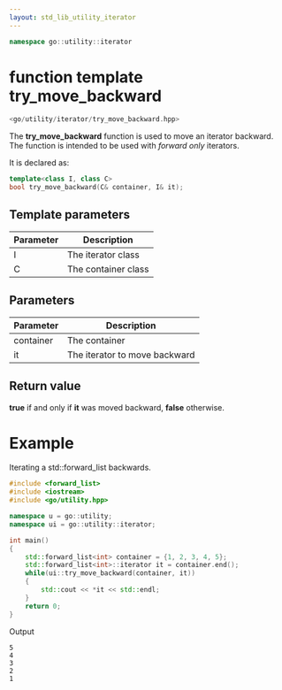 ```yaml
---
layout: std_lib_utility_iterator
---
```


```c++
namespace go::utility::iterator
```

# function template try_move_backward

```c++
<go/utility/iterator/try_move_backward.hpp>
```

The **try_move_backward** function is used to move an iterator backward.
The function is intended to be used with *forward only* iterators.

It is declared as:

```c++
template<class I, class C>
bool try_move_backward(C& container, I& it);
```

## Template parameters

Parameter | Description
-|-
I|The iterator class
C|The container class

## Parameters

Parameter | Description
-|-
container|The container
it|The iterator to move backward

## Return value

**true** if and only if **it** was moved backward, **false** otherwise.

# Example

Iterating a std\::forward_list backwards.

```c++
#include <forward_list>
#include <iostream>
#include <go/utility.hpp>

namespace u = go::utility;
namespace ui = go::utility::iterator;

int main()
{
    std::forward_list<int> container = {1, 2, 3, 4, 5};
    std::forward_list<int>::iterator it = container.end();
    while(ui::try_move_backward(container, it))
    {
        std::cout << *it << std::endl;
    }
    return 0;
}
```

Output

```
5
4
3
2
1
```
